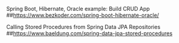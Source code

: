 Spring Boot, Hibernate, Oracle example: Build CRUD App
##https://www.bezkoder.com/spring-boot-hibernate-oracle/

Calling Stored Procedures from Spring Data JPA Repositories
##https://www.baeldung.com/spring-data-jpa-stored-procedures